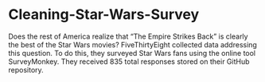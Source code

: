 ﻿# Cleaning-Star-Wars-Survey

Does the rest of America realize that “The Empire Strikes Back” is clearly the best of the Star Wars movies? FiveThirtyEight collected data addressing this question. To do this, they surveyed Star Wars fans using the online tool SurveyMonkey. They received 835 total responses stored on their GitHub repository.
